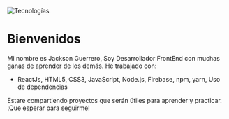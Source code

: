 ![Tecnologías](https://i.imgur.com/ofOrllR.png 'Stack')

# Bienvenidos

Mi nombre es Jackson Guerrero, Soy Desarrollador FrontEnd con muchas ganas de aprender de los demás. He trabajado con:

* ReactJs, HTML5, CSS3, JavaScript, Node.js, Firebase, npm, yarn, Uso de dependencias

Estare compartiendo proyectos que serán útiles para aprender y practicar. ¡Que esperar para seguirme!
